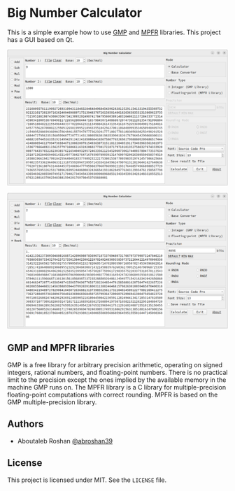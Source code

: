 # Big Number Calculator
This is a simple example how to use [GMP](https://gmplib.org) and [MPFR](https://www.mpfr.org) libraries. This project has a GUI based on Qt.

![bignumcalc-01](app-screenshots/bignumcalc-01.png)

![bignumcalc-02](app-screenshots/bignumcalc-02.png)

## GMP and MPFR libraries
GMP is a free library for arbitrary precision arithmetic, operating on signed integers, rational numbers, and floating-point numbers. There is no practical limit to the precision except the ones implied by the available memory in the machine GMP runs on.
The MPFR library is a C library for multiple-precision floating-point computations with correct rounding. MPFR is based on the GMP multiple-precision library.

## Authors
- Aboutaleb Roshan [@abroshan39](https://github.com/abroshan39)

## License
This project is licensed under MIT. See the `LICENSE` file.
